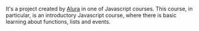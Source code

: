 It's a project created by [Alura](https://cursos.alura.com.br/) in one of Javascript courses. This course, in particular, is an introductory Javascript course, where there is basic learning about functions, lists and events.